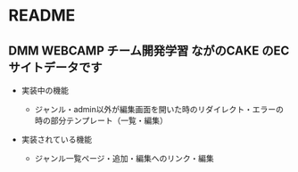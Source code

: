 # README

## DMM WEBCAMP チーム開発学習 ながのCAKE のECサイトデータです

- 実装中の機能
  - ジャンル・admin以外が編集画面を開いた時のリダイレクト・エラーの時の部分テンプレート（一覧・編集）

- 実装されている機能
  - ジャンル一覧ページ・追加・編集へのリンク・編集
